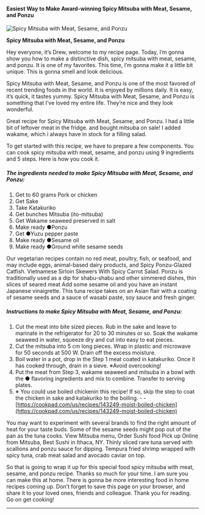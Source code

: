            

#### Easiest Way to Make Award-winning Spicy Mitsuba with Meat, Sesame, and Ponzu

![Spicy Mitsuba with Meat, Sesame, and Ponzu](https://img-global.cpcdn.com/recipes/6079355542306816/751x532cq70/spicy-mitsuba-with-meat-sesame-and-ponzu-recipe-main-photo.jpg)

**Spicy Mitsuba with Meat, Sesame, and Ponzu**

Hey everyone, it’s Drew, welcome to my recipe page. Today, I’m gonna show you how to make a distinctive dish, spicy mitsuba with meat, sesame, and ponzu. It is one of my favorites. This time, I’m gonna make it a little bit unique. This is gonna smell and look delicious.

Spicy Mitsuba with Meat, Sesame, and Ponzu is one of the most favored of recent trending foods in the world. It is enjoyed by millions daily. It is easy, it’s quick, it tastes yummy. Spicy Mitsuba with Meat, Sesame, and Ponzu is something that I’ve loved my entire life. They’re nice and they look wonderful.

Great recipe for Spicy Mitsuba with Meat, Sesame, and Ponzu. I had a little bit of leftover meat in the fridge. and bought mitsuba on sale! I added wakame, which i always have in stock for a filling salad.

To get started with this recipe, we have to prepare a few components. You can cook spicy mitsuba with meat, sesame, and ponzu using 9 ingredients and 5 steps. Here is how you cook it.

##### The ingredients needed to make Spicy Mitsuba with Meat, Sesame, and Ponzu:

1.  Get to 60 grams Pork or chicken
2.  Get Sake
3.  Take Katakuriko
4.  Get bunches Mitsuba (ito-mitsuba)
5.  Get Wakame seaweed preserved in salt
6.  Make ready ●Ponzu
7.  Get ●Yuzu pepper paste
8.  Make ready ●Sesame oil
9.  Make ready ●Ground white sesame seeds

Our vegetarian recipes contain no red meat, poultry, fish, or seafood, and may include eggs, animal-based dairy products, and Spicy Ponzu-Glazed Catfish. Vietnamese Sirloin Skewers With Spicy Carrot Salad. Ponzu is traditionally used as a dip for shabu-shabu and other simmered dishes, thin slices of seared meat Add some sesame oil and you have an instant Japanese vinaigrette. This tuna recipe takes on an Asian flair with a coating of sesame seeds and a sauce of wasabi paste, soy sauce and fresh ginger.

##### Instructions to make Spicy Mitsuba with Meat, Sesame, and Ponzu:

1.  Cut the meat into bite sized pieces. Rub in the sake and leave to marinate in the refrigerator for 20 to 30 minutes or so. Soak the wakame seaweed in water, squeeze dry and cut into easy to eat pieces.
2.  Cut the mitsuba into 5 cm long pieces. Wrap in plastic and microwave for 50 seconds at 500 W. Drain off the excess moisture.
3.  Boil water in a pot, drop in the Step 1 meat coated in katakuriko. Once it has cooked through, drain in a sieve. ※Avoid overcooking!
4.  Put the meat from Step 3, wakame seaweed and mitsuba in a bowl with the ● flavoring ingredients and mix to combine. Transfer to serving plates.
5.  ※ You could use boiled chickenin this recipe! If so, skip the step to coat the chicken in sake and katakuriko to the boiling. - - [https://cookpad.com/us/recipes/143249-moist-boiled-chicken](https://cookpad.com/us/recipes/143249-moist-boiled-chicken)

You may want to experiment with several brands to find the right amount of heat for your taste buds. Some of the sesame seeds might pop out of the pan as the tuna cooks. View Mitsuba menu, Order Sushi food Pick up Online from Mitsuba, Best Sushi in Ithaca, NY. Thinly sliced rare tuna served with scallions and ponzu sauce for dipping. Tempura fried shrimp wrapped with spicy tuna, crab meat salad and avocado caviar on top.

So that is going to wrap it up for this special food spicy mitsuba with meat, sesame, and ponzu recipe. Thanks so much for your time. I am sure you can make this at home. There is gonna be more interesting food in home recipes coming up. Don’t forget to save this page on your browser, and share it to your loved ones, friends and colleague. Thank you for reading. Go on get cooking!

* * *